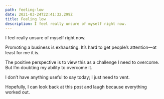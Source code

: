 ```yaml
---
path: feeling-low
date: 2021-03-24T22:41:32.299Z
title: Feeling low
description: I feel really unsure of myself right now.
---
```

I feel really unsure of myself right now.

Promoting a business is exhausting. It’s hard to get people’s attention—at least for me it is.

The positive perspective is to view this as a challenge I need to overcome. But I’m doubting my ability to overcome it.

I don’t have anything useful to say today; I just need to vent.

Hopefully, I can look back at this post and laugh because everything worked out.